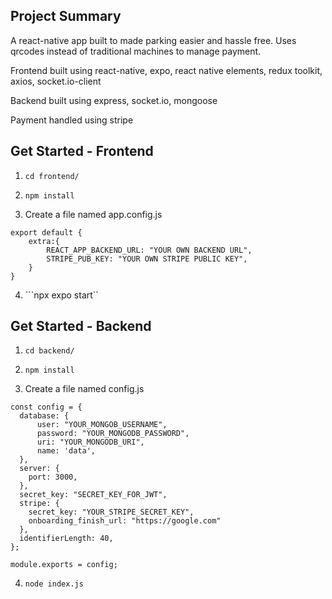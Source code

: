 ## Project Summary

A react-native app built to made parking easier and hassle free. Uses qrcodes instead of traditional machines to manage payment.

Frontend built using react-native, expo, react native elements, redux toolkit, axios, socket.io-client  

Backend built using express, socket.io, mongoose

Payment handled using stripe

## Get Started - Frontend
1. ```cd frontend/```

2. ```npm install```
3. Create a file named app.config.js
```
export default {
    extra:{
        REACT_APP_BACKEND_URL: "YOUR OWN BACKEND URL",
        STRIPE_PUB_KEY: "YOUR OWN STRIPE PUBLIC KEY",
    }
}
```
4. ```npx expo start``

## Get Started - Backend


1. ```cd backend/```

2. ```npm install```

3. Create a file named config.js
```
const config = {
  database: {
      user: "YOUR_MONGOB_USERNAME",
      password: "YOUR_MONGODB_PASSWORD",
      uri: "YOUR_MONGODB_URI",
      name: 'data',
  },
  server: {
    port: 3000,
  },
  secret_key: "SECRET_KEY_FOR_JWT",
  stripe: {
    secret_key: "YOUR_STRIPE_SECRET_KEY",
    onboarding_finish_url: "https://google.com"
  },
  identifierLength: 40,
};

module.exports = config;
```

4. ```node index.js```
